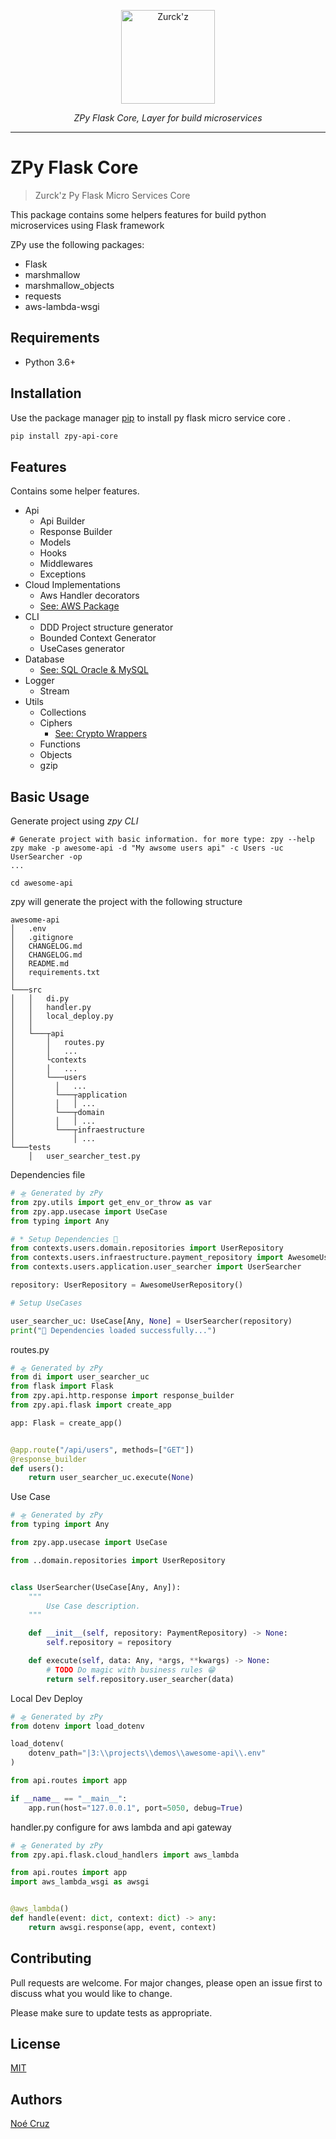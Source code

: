 <p align="center">
  <a  href="https://github.com/NoeCruzMW/zpy-flask-msc-docs"><img width="150" src="https://lh3.googleusercontent.com/a-/AOh14GjLO5qYYR5nQl5hgavUKz4Dv3LVzWDvGtV4xNam=s600-k-no-rp-mo" alt="Zurck'z"></a>
</p>
<p align="center">
    <em>ZPy Flask Core, Layer for build microservices</em>
</p>
<p align="center"></p>

---

# ZPy Flask Core

> Zurck'z Py Flask Micro Services Core

This package contains some helpers features for build python microservices using Flask framework

ZPy use the following packages:

- Flask
- marshmallow
- marshmallow_objects
- requests
- aws-lambda-wsgi

## Requirements

- Python 3.6+

## Installation

Use the package manager [pip](https://pip.pypa.io/en/stable/) to install py flask micro service core .

```bash
pip install zpy-api-core
```

## Features

Contains some helper features.

- Api
    - Api Builder
    - Response Builder
    - Models
    - Hooks
    - Middlewares
    - Exceptions
- Cloud Implementations
    - Aws Handler decorators
    - [See: AWS Package](https://pypi.org/project/zpy-cloud-utils)
- CLI
    - DDD Project structure generator
    - Bounded Context Generator
    - UseCases generator
- Database
    - [See: SQL Oracle & MySQL](https://pypi.org/project/zpy-db-core)
- Logger
    - Stream
- Utils
    - Collections
    - Ciphers
        - [See: Crypto Wrappers](https://pypi.org/project/zpy-ciphers-utils)
    - Functions
    - Objects
    - gzip

## Basic Usage

Generate project using _zpy CLI_

```shell
# Generate project with basic information. for more type: zpy --help
zpy make -p awesome-api -d "My awsome users api" -c Users -uc UserSearcher -op
...

cd awesome-api

```

zpy will generate the project with the following structure

```
awesome-api
│   .env
│   .gitignore
│   CHANGELOG.md
│   CHANGELOG.md
│   README.md
│   requirements.txt    
│
└───src
│   │   di.py
│   │   handler.py
│   │   local_deploy.py
│   │
│   └───┬api
│       │   routes.py
│       │   ...
│       └contexts
│       │   ...
│       └───users
│         │   ...
│         └───┬application
│         │   │ ...
│         └───┬domain
│         │   │ ...
│         └───┬infraestructure
│             │ ...
└───tests
    │   user_searcher_test.py    
```

Dependencies file

```python
# 🛸 Generated by zPy
from zpy.utils import get_env_or_throw as var
from zpy.app.usecase import UseCase
from typing import Any

# * Setup Dependencies 📃
from contexts.users.domain.repositories import UserRepository
from contexts.users.infraestructure.payment_repository import AwesomeUserRepository
from contexts.users.application.user_searcher import UserSearcher

repository: UserRepository = AwesomeUserRepository()

# Setup UseCases

user_searcher_uc: UseCase[Any, None] = UserSearcher(repository)
print("🚀 Dependencies loaded successfully...")
```

routes.py

```python
# 🛸 Generated by zPy
from di import user_searcher_uc
from flask import Flask
from zpy.api.http.response import response_builder
from zpy.api.flask import create_app

app: Flask = create_app()


@app.route("/api/users", methods=["GET"])
@response_builder
def users():
    return user_searcher_uc.execute(None)
```

Use Case

```python
# 🛸 Generated by zPy
from typing import Any

from zpy.app.usecase import UseCase

from ..domain.repositories import UserRepository


class UserSearcher(UseCase[Any, Any]):
    """
        Use Case description.
    """

    def __init__(self, repository: PaymentRepository) -> None:
        self.repository = repository

    def execute(self, data: Any, *args, **kwargs) -> None:
        # TODO Do magic with business rules 😁
        return self.repository.user_searcher(data)
```

Local Dev Deploy

```python
# 🛸 Generated by zPy
from dotenv import load_dotenv

load_dotenv(
    dotenv_path="|3:\\projects\\demos\\awesome-api\\.env"
)

from api.routes import app

if __name__ == "__main__":
    app.run(host="127.0.0.1", port=5050, debug=True)
```

handler.py configure for aws lambda and api gateway

```python
# 🛸 Generated by zPy
from zpy.api.flask.cloud_handlers import aws_lambda

from api.routes import app
import aws_lambda_wsgi as awsgi


@aws_lambda()
def handle(event: dict, context: dict) -> any:
    return awsgi.response(app, event, context)
```

## Contributing

Pull requests are welcome. For major changes, please open an issue first to discuss what you would like to change.

Please make sure to update tests as appropriate.

## License

[MIT](https://choosealicense.com/licenses/mit/)

## Authors

[Noé Cruz](https://www.linkedin.com/in/zurckz/)
